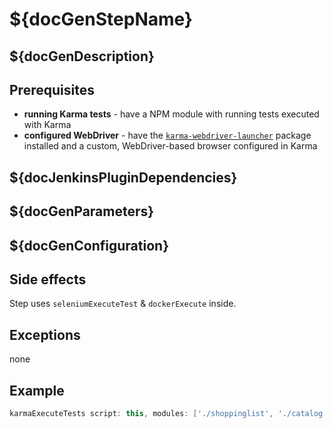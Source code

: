 # ${docGenStepName}

## ${docGenDescription}

## Prerequisites

* **running Karma tests** - have a NPM module with running tests executed with Karma
* **configured WebDriver** - have the [`karma-webdriver-launcher`](https://github.com/karma-runner/karma-webdriver-launcher) package installed and a custom, WebDriver-based browser configured in Karma

## ${docJenkinsPluginDependencies}

## ${docGenParameters}

## ${docGenConfiguration}

## Side effects

Step uses `seleniumExecuteTest` & `dockerExecute` inside.

## Exceptions

none

## Example

```groovy
karmaExecuteTests script: this, modules: ['./shoppinglist', './catalog']
```
